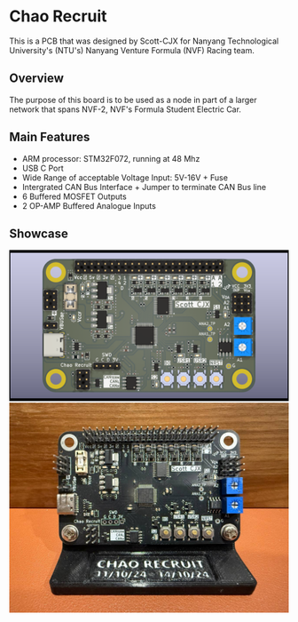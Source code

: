# Chao Recruit

This is a PCB that was designed by Scott-CJX for Nanyang Technological University's (NTU's) Nanyang Venture Formula (NVF) Racing team.


## Overview

The purpose of this board is to be used as a node in part of a larger network that spans NVF-2, NVF's Formula Student Electric Car.


## Main Features

- ARM processor: STM32F072, running at 48 Mhz
- USB C Port
- Wide Range of acceptable Voltage Input: 5V-16V + Fuse
- Intergrated CAN Bus Interface + Jumper to terminate CAN Bus line
- 6 Buffered MOSFET Outputs
- 2 OP-AMP Buffered Analogue Inputs


## Showcase

![render](./render/Chao%20Recruit-top.png)
![real img](./img/chao-recruit-irl.png)

